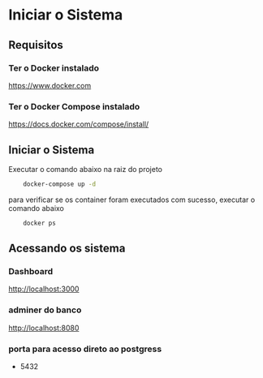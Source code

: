 
# Iniciar o Sistema

## Requisitos 
### Ter o Docker instalado

<https://www.docker.com>

### Ter o Docker Compose instalado

<https://docs.docker.com/compose/install/>

## Iniciar o Sistema

Executar o comando abaixo na raiz do projeto

```bash
    docker-compose up -d
```
para verificar se os container foram executados com sucesso, executar o comando abaixo

```bash
    docker ps
```

## Acessando os sistema

### Dashboard

<http://localhost:3000>

### adminer do banco

<http://localhost:8080>

### porta para acesso direto ao postgress

- 5432
